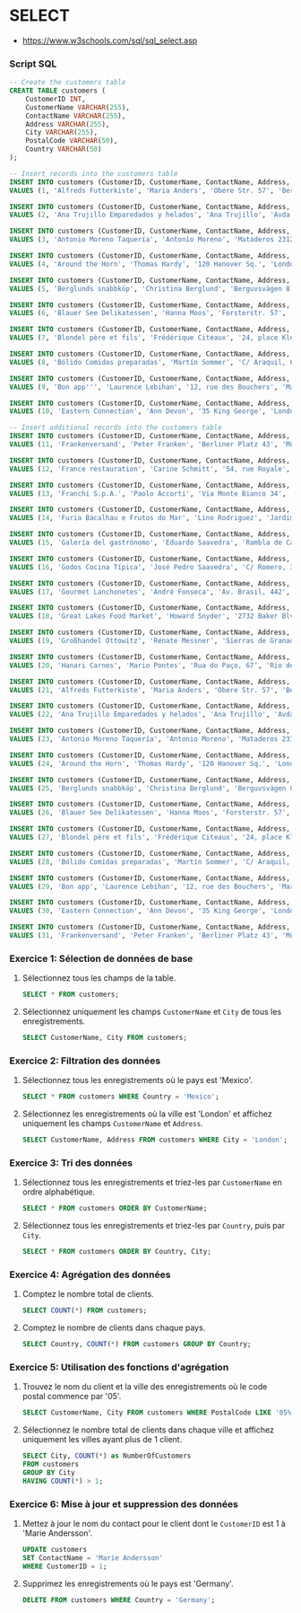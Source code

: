 # SELECT

- https://www.w3schools.com/sql/sql_select.asp


### Script SQL

```sql
-- Create the customers table
CREATE TABLE customers (
    CustomerID INT,
    CustomerName VARCHAR(255),
    ContactName VARCHAR(255),
    Address VARCHAR(255),
    City VARCHAR(255),
    PostalCode VARCHAR(50),
    Country VARCHAR(50)
);

-- Insert records into the customers table
INSERT INTO customers (CustomerID, CustomerName, ContactName, Address, City, PostalCode, Country)
VALUES (1, 'Alfreds Futterkiste', 'Maria Anders', 'Obere Str. 57', 'Berlin', '12209', 'Germany');

INSERT INTO customers (CustomerID, CustomerName, ContactName, Address, City, PostalCode, Country)
VALUES (2, 'Ana Trujillo Emparedados y helados', 'Ana Trujillo', 'Avda. de la Constitución 2222', 'México D.F.', '05021', 'Mexico');

INSERT INTO customers (CustomerID, CustomerName, ContactName, Address, City, PostalCode, Country)
VALUES (3, 'Antonio Moreno Taquería', 'Antonio Moreno', 'Mataderos 2312', 'México D.F.', '05023', 'Mexico');

INSERT INTO customers (CustomerID, CustomerName, ContactName, Address, City, PostalCode, Country)
VALUES (4, 'Around the Horn', 'Thomas Hardy', '120 Hanover Sq.', 'London', 'WA1 1DP', 'UK');

INSERT INTO customers (CustomerID, CustomerName, ContactName, Address, City, PostalCode, Country)
VALUES (5, 'Berglunds snabbköp', 'Christina Berglund', 'Berguvsvägen 8', 'Luleå', 'S-958 22', 'Sweden');

INSERT INTO customers (CustomerID, CustomerName, ContactName, Address, City, PostalCode, Country)
VALUES (6, 'Blauer See Delikatessen', 'Hanna Moos', 'Forsterstr. 57', 'Mannheim', '68306', 'Germany');

INSERT INTO customers (CustomerID, CustomerName, ContactName, Address, City, PostalCode, Country)
VALUES (7, 'Blondel père et fils', 'Frédérique Citeaux', '24, place Kléber', 'Strasbourg', '67000', 'France');

INSERT INTO customers (CustomerID, CustomerName, ContactName, Address, City, PostalCode, Country)
VALUES (8, 'Bólido Comidas preparadas', 'Martín Sommer', 'C/ Araquil, 67', 'Madrid', '28023', 'Spain');

INSERT INTO customers (CustomerID, CustomerName, ContactName, Address, City, PostalCode, Country)
VALUES (9, 'Bon app''', 'Laurence Lebihan', '12, rue des Bouchers', 'Marseille', '13008', 'France');

INSERT INTO customers (CustomerID, CustomerName, ContactName, Address, City, PostalCode, Country)
VALUES (10, 'Eastern Connection', 'Ann Devon', '35 King George', 'London', 'WX3 6FW', 'UK');

-- Insert additional records into the customers table
INSERT INTO customers (CustomerID, CustomerName, ContactName, Address, City, PostalCode, Country)
VALUES (11, 'Frankenversand', 'Peter Franken', 'Berliner Platz 43', 'München', '80805', 'Germany');

INSERT INTO customers (CustomerID, CustomerName, ContactName, Address, City, PostalCode, Country)
VALUES (12, 'France restauration', 'Carine Schmitt', '54, rue Royale', 'Nantes', '44000', 'France');

INSERT INTO customers (CustomerID, CustomerName, ContactName, Address, City, PostalCode, Country)
VALUES (13, 'Franchi S.p.A.', 'Paolo Accorti', 'Via Monte Bianco 34', 'Torino', '10100', 'Italy');

INSERT INTO customers (CustomerID, CustomerName, ContactName, Address, City, PostalCode, Country)
VALUES (14, 'Furia Bacalhau e Frutos do Mar', 'Lino Rodriguez', 'Jardim das rosas n. 32', 'Lisboa', '1675', 'Portugal');

INSERT INTO customers (CustomerID, CustomerName, ContactName, Address, City, PostalCode, Country)
VALUES (15, 'Galería del gastrónomo', 'Eduardo Saavedra', 'Rambla de Cataluña, 23', 'Barcelona', '08022', 'Spain');

INSERT INTO customers (CustomerID, CustomerName, ContactName, Address, City, PostalCode, Country)
VALUES (16, 'Godos Cocina Típica', 'José Pedro Saavedra', 'C/ Romero, 33', 'Sevilla', '41101', 'Spain');

INSERT INTO customers (CustomerID, CustomerName, ContactName, Address, City, PostalCode, Country)
VALUES (17, 'Gourmet Lanchonetes', 'André Fonseca', 'Av. Brasil, 442', 'Campinas', '04876-786', 'Brazil');

INSERT INTO customers (CustomerID, CustomerName, ContactName, Address, City, PostalCode, Country)
VALUES (18, 'Great Lakes Food Market', 'Howard Snyder', '2732 Baker Blvd.', 'Eugene', '97403', 'USA');

INSERT INTO customers (CustomerID, CustomerName, ContactName, Address, City, PostalCode, Country)
VALUES (19, 'Großhandel Ottowitz', 'Renate Messner', 'Sierras de Granada 9993', 'Buenos Aires', '1053', 'Argentina');

INSERT INTO customers (CustomerID, CustomerName, ContactName, Address, City, PostalCode, Country)
VALUES (20, 'Hanari Carnes', 'Mario Pontes', 'Rua do Paço, 67', 'Rio de Janeiro', '05454-876', 'Brazil');

INSERT INTO customers (CustomerID, CustomerName, ContactName, Address, City, PostalCode, Country)
VALUES (21, 'Alfreds Futterkiste', 'Maria Anders', 'Obere Str. 57', 'Berlin', '12209', 'Germany');

INSERT INTO customers (CustomerID, CustomerName, ContactName, Address, City, PostalCode, Country)
VALUES (22, 'Ana Trujillo Emparedados y helados', 'Ana Trujillo', 'Avda. de la Constitución 2222', 'México D.F.', '05021', 'Mexico');

INSERT INTO customers (CustomerID, CustomerName, ContactName, Address, City, PostalCode, Country)
VALUES (23, 'Antonio Moreno Taquería', 'Antonio Moreno', 'Mataderos 2312', 'México D.F.', '05023', 'Mexico');

INSERT INTO customers (CustomerID, CustomerName, ContactName, Address, City, PostalCode, Country)
VALUES (24, 'Around the Horn', 'Thomas Hardy', '120 Hanover Sq.', 'London', 'WA1 1DP', 'UK');

INSERT INTO customers (CustomerID, CustomerName, ContactName, Address, City, PostalCode, Country)
VALUES (25, 'Berglunds snabbköp', 'Christina Berglund', 'Berguvsvägen 8', 'Luleå', 'S-958 22', 'Sweden');

INSERT INTO customers (CustomerID, CustomerName, ContactName, Address, City, PostalCode, Country)
VALUES (26, 'Blauer See Delikatessen', 'Hanna Moos', 'Forsterstr. 57', 'Mannheim', '68306', 'Germany');

INSERT INTO customers (CustomerID, CustomerName, ContactName, Address, City, PostalCode, Country)
VALUES (27, 'Blondel père et fils', 'Frédérique Citeaux', '24, place Kléber', 'Strasbourg', '67000', 'France');

INSERT INTO customers (CustomerID, CustomerName, ContactName, Address, City, PostalCode, Country)
VALUES (28, 'Bólido Comidas preparadas', 'Martín Sommer', 'C/ Araquil, 67', 'Madrid', '28023', 'Spain');

INSERT INTO customers (CustomerID, CustomerName, ContactName, Address, City, PostalCode, Country)
VALUES (29, 'Bon app', 'Laurence Lebihan', '12, rue des Bouchers', 'Marseille', '13008', 'France');

INSERT INTO customers (CustomerID, CustomerName, ContactName, Address, City, PostalCode, Country)
VALUES (30, 'Eastern Connection', 'Ann Devon', '35 King George', 'London', 'WX3 6FW', 'UK');

INSERT INTO customers (CustomerID, CustomerName, ContactName, Address, City, PostalCode, Country)
VALUES (31, 'Frankenversand', 'Peter Franken', 'Berliner Platz 43', 'München', '80805', 'Germany');

```



### Exercice 1: Sélection de données de base
1. Sélectionnez tous les champs de la table.
    ```sql
    SELECT * FROM customers;
    ```

2. Sélectionnez uniquement les champs `CustomerName` et `City` de tous les enregistrements.
    ```sql
    SELECT CustomerName, City FROM customers;
    ```

### Exercice 2: Filtration des données
1. Sélectionnez tous les enregistrements où le pays est 'Mexico'.
    ```sql
    SELECT * FROM customers WHERE Country = 'Mexico';
    ```

2. Sélectionnez les enregistrements où la ville est 'London' et affichez uniquement les champs `CustomerName` et `Address`.
    ```sql
    SELECT CustomerName, Address FROM customers WHERE City = 'London';
    ```

### Exercice 3: Tri des données
1. Sélectionnez tous les enregistrements et triez-les par `CustomerName` en ordre alphabétique.
    ```sql
    SELECT * FROM customers ORDER BY CustomerName;
    ```

2. Sélectionnez tous les enregistrements et triez-les par `Country`, puis par `City`.
    ```sql
    SELECT * FROM customers ORDER BY Country, City;
    ```

### Exercice 4: Agrégation des données
1. Comptez le nombre total de clients.
    ```sql
    SELECT COUNT(*) FROM customers;
    ```

2. Comptez le nombre de clients dans chaque pays.
    ```sql
    SELECT Country, COUNT(*) FROM customers GROUP BY Country;
    ```

### Exercice 5: Utilisation des fonctions d'agrégation
1. Trouvez le nom du client et la ville des enregistrements où le code postal commence par '05'.
    ```sql
    SELECT CustomerName, City FROM customers WHERE PostalCode LIKE '05%';
    ```

2. Sélectionnez le nombre total de clients dans chaque ville et affichez uniquement les villes ayant plus de 1 client.
    ```sql
    SELECT City, COUNT(*) as NumberOfCustomers 
    FROM customers 
    GROUP BY City 
    HAVING COUNT(*) > 1;
    ```

### Exercice 6: Mise à jour et suppression des données
1. Mettez à jour le nom du contact pour le client dont le `CustomerID` est 1 à 'Marie Andersson'.
    ```sql
    UPDATE customers 
    SET ContactName = 'Marie Andersson' 
    WHERE CustomerID = 1;
    ```

2. Supprimez les enregistrements où le pays est 'Germany'.
    ```sql
    DELETE FROM customers WHERE Country = 'Germany';
    ```







